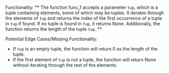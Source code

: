 Functionality: ** The function func_1 accepts a parameter `tup`, which is a tuple containing elements, some of which may be tuples. It iterates through the elements of `tup` and returns the index of the first occurrence of a tuple in `tup` if found. If no tuple is found in `tup`, it returns None. Additionally, the function returns the length of the tuple `tup`. **

Potential Edge Cases/Missing Functionality:
- If `tup` is an empty tuple, the function will return 0 as the length of the tuple.
- If the first element of `tup` is not a tuple, the function will return None without iterating through the rest of the elements.
